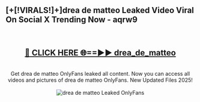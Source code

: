 <h2>[+[!VIRALS!]+]drea de matteo Leaked Video Viral On Social X Trending Now - aqrw9</h2>
<br>
<div align="center">
<h2><a href="https://libra.edu.pl?drea_de_matteo" rel="nofollow">🔴 CLICK HERE 🌐==►► drea_de_matteo</a></h2>
<br>
Get drea de matteo OnlyFans leaked all content. Now you can access all videos and pictures of drea de matteo OnlyFans. New Updated Files 2025!
<br>
<br>
<a href="https://libra.edu.pl?drea_de_matteo" rel="nofollow" data-target="animated-image.originalLink"><img src="https://i.ibb.co.com/WyWwxjT/player-gif2.gif" alt="drea de matteo Leaked OnlyFans" style="max-width: 100%; display: inline-block;" data-target="animated-image.originalImage"></a>
</div>
<br>